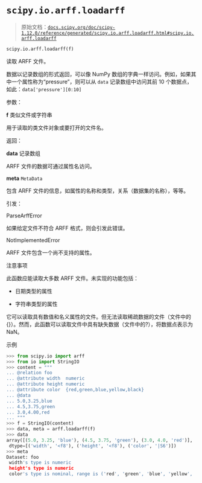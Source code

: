 # `scipy.io.arff.loadarff`

> 原始文档：[`docs.scipy.org/doc/scipy-1.12.0/reference/generated/scipy.io.arff.loadarff.html#scipy.io.arff.loadarff`](https://docs.scipy.org/doc/scipy-1.12.0/reference/generated/scipy.io.arff.loadarff.html#scipy.io.arff.loadarff)

```py
scipy.io.arff.loadarff(f)
```

读取 ARFF 文件。

数据以记录数组的形式返回，可以像 NumPy 数组的字典一样访问。例如，如果其中一个属性称为“pressure”，则可以从 `data` 记录数组中访问其前 10 个数据点，如此：`data['pressure'][0:10]`

参数：

**f** 类似文件或字符串

用于读取的类文件对象或要打开的文件名。

返回：

**data** 记录数组

ARFF 文件的数据可通过属性名访问。

**meta** `MetaData`

包含 ARFF 文件的信息，如属性的名称和类型，关系（数据集的名称），等等。

引发：

ParseArffError

如果给定文件不符合 ARFF 格式，则会引发此错误。

NotImplementedError

ARFF 文件包含一个尚不支持的属性。

注意事项

此函数应能读取大多数 ARFF 文件。未实现的功能包括：

+   日期类型的属性

+   字符串类型的属性

它可以读取具有数值和名义属性的文件。但无法读取稀疏数据的文件（文件中的{}）。然而，此函数可以读取文件中具有缺失数据（文件中的?），将数据点表示为 NaN。

示例

```py
>>> from scipy.io import arff
>>> from io import StringIO
>>> content = """
... @relation foo
... @attribute width  numeric
... @attribute height numeric
... @attribute color  {red,green,blue,yellow,black}
... @data
... 5.0,3.25,blue
... 4.5,3.75,green
... 3.0,4.00,red
... """
>>> f = StringIO(content)
>>> data, meta = arff.loadarff(f)
>>> data
array([(5.0, 3.25, 'blue'), (4.5, 3.75, 'green'), (3.0, 4.0, 'red')],
 dtype=[('width', '<f8'), ('height', '<f8'), ('color', '|S6')])
>>> meta
Dataset: foo
 width's type is numeric
 height's type is numeric
 color's type is nominal, range is ('red', 'green', 'blue', 'yellow', 'black') 
```
